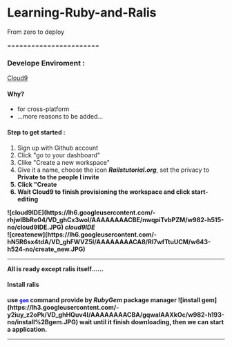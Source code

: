Learning-Ruby-and-Ralis
=======================

From zero to deploy

=======================

<h3>Develope Enviroment : </h3><a href="https://c9.io/">Cloud9</a>
<h4>Why?</h4>
<ul>
  <li>for cross-platform</li>
  <li>...more reasons to be added...</li>
</ul>
<h4>Step to get started : </h4>
<ol>
  <li>Sign up with Github account</li>
  <li>Click "go to your dashboard"</li>
  <li>Clike "Create a new workspace"</li>
  <li>Give it a name, choose the icon <i><b> Railstutorial.org</b></i>, set the privacy to <b>Private to the people I invite</li>
  <li>Click "Create</li>
  <li>Wait Cloud9 to finish provisioning the workspace and click start-editing</li>
</ol>
![cloud9IDE](https://lh6.googleusercontent.com/-rhjwIBbRe04/VD_ghCx3woI/AAAAAAAACBE/nwqpiTvbPZM/w982-h515-no/cloud9IDE.JPG)
<i>cloud9IDE</i><br>
![createnew](https://lh6.googleusercontent.com/-hN5R6sx4tdA/VD_ghFWVZ5I/AAAAAAAACA8/Rl7wfTtuUCM/w643-h524-no/create_new.JPG)

<i></i>

<hr/>
<font >All is ready except ralis itself......</font>
<h4>Install ralis</h4>
use <code><font color="blue">gem</font></code> command provide by <i>RubyGem</i> package manager
![install gem](https://lh3.googleusercontent.com/-y2iuy_z2oPk/VD_ghHQuv4I/AAAAAAAACBA/gqwalAAXkOc/w982-h193-no/install%2Bgem.JPG)
wait until it finish downloading, then we can start a application.
<hr/>
